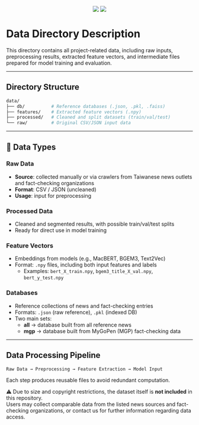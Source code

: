 <p align="center">
  <a href="README.md"><img src="https://img.shields.io/badge/lang-English-blue.svg"></a>
  <a href="README.zh-TW.md"><img src="https://img.shields.io/badge/lang-繁體中文-green.svg"></a>
</p>

# Data Directory Description

This directory contains all project-related data, including raw inputs, preprocessing results, extracted feature vectors, and intermediate files prepared for model training and evaluation.

---

## Directory Structure
```bash
data/
├── db/          # Reference databases (.json, .pkl, .faiss)
├── features/    # Extracted feature vectors (.npy)
├── processed/   # Cleaned and split datasets (train/val/test)
└── raw/         # Original CSV/JSON input data
```

---

## 📌 Data Types

### Raw Data
- **Source**: collected manually or via crawlers from Taiwanese news outlets and fact-checking organizations  
- **Format**: CSV / JSON (uncleaned)  
- **Usage**: input for preprocessing  

### Processed Data
- Cleaned and segmented results, with possible train/val/test splits  
- Ready for direct use in model training  

### Feature Vectors
- Embeddings from models (e.g., MacBERT, BGEM3, Text2Vec)  
- Format: `.npy` files, including both input features and labels  
  - Examples: `bert_X_train.npy`, `bgem3_title_X_val.npy`, `bert_y_test.npy`  

### Databases
- Reference collections of news and fact-checking entries  
- Formats: `.json` (raw reference), `.pkl` (indexed DB)  
- Two main sets:  
  - **all** → database built from all reference news  
  - **mgp** → database built from MyGoPen (MGP) fact-checking data  

---

## Data Processing Pipeline

```bash
Raw Data → Preprocessing → Feature Extraction → Model Input
```

Each step produces reusable files to avoid redundant computation.

⚠️ Due to size and copyright restrictions, the dataset itself is **not included** in this repository.  
Users may collect comparable data from the listed news sources and fact-checking organizations, or contact us for further information regarding data access.
